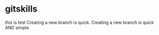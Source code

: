 # gitskills
this is test
Creating a new branch is quick.
Creating a new branch is quick AND simple.
